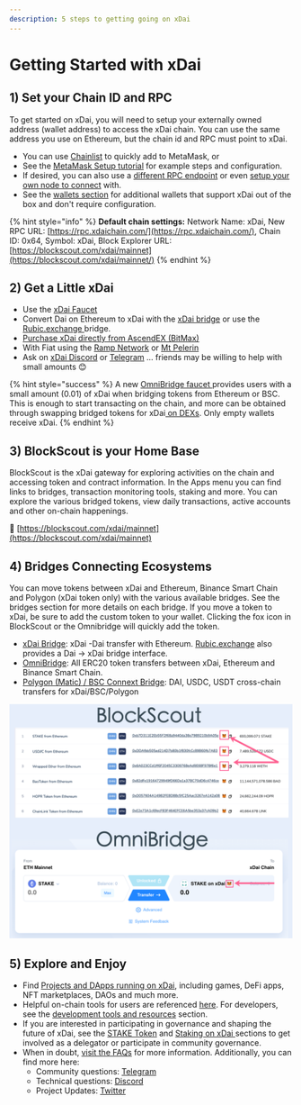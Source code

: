 ```yaml
---
description: 5 steps to getting going on xDai
---
```


# Getting Started with xDai

## 1\) Set your Chain ID and RPC

To get started on xDai, you will need to setup your externally owned address \(wallet address\) to access the xDai chain. You can use the same address you use on Ethereum, but the chain id and RPC must point to xDai.  

* You can use [Chainlist](https://chainlist.org/) to quickly add to MetaMask, or
* See the [MetaMask Setup tutorial](wallets/metamask/metamask-setup.md) for example steps and configuration.
* If desired, you can also use a [different RPC endpoint](../for-developers/developer-resources/#json-rpc-endpoints) or even [setup your own node to connect](../for-developers/install-xdai-client/) with.
* See the [wallets section](wallets/) for additional wallets that support xDai out of the box and don't require configuration.

{% hint style="info" %}
**Default chain settings:** Network Name: xDai,  New RPC URL: [https://rpc.xdaichain.com/](https://rpc.xdaichain.com/), Chain ID: 0x64, Symbol: xDai, Block Explorer URL: [https://blockscout.com/xdai/mainnet](https://blockscout.com/xdai/mainnet/)
{% endhint %}

## 2\) Get a Little xDai  

* Use the [xDai Faucet](https://blockscout.com/xdai/mainnet/faucet)
* Convert Dai on Ethereum to xDai with the [xDai bridge](bridges/converting-xdai-via-bridge/) or use the [Rubic.exchange ](https://rubic.exchange/)bridge.
* [Purchase xDai directly from AscendEX \(BitMax\)](https://bitmax.io/en/basic/cashtrade-spottrading/usdt/xdai)
* With Fiat using the [Ramp Network](get-xdai-tokens/buying-xdai-with-fiat/ramp-network.md) or [Mt Pelerin](get-xdai-tokens/buying-xdai-with-fiat/mt-pelerin.md)
* Ask on [xDai Discord](https://discord.gg/mPJ9zkq) or [Telegram](https://t.me/xdaistable) ... friends may be willing to help with small amounts 😊 

{% hint style="success" %}
A new [OmniBridge faucet ](get-xdai-tokens/xdai-faucet.md#omnibridge-faucet) provides users with a small amount \(0.01\) of xDai when bridging tokens from Ethereum or BSC. This is enough to start transacting on the chain, and more can be obtained through swapping bridged tokens for xDai[ on DEXs](../about-xdai/project-spotlights/#defi). Only empty wallets receive xDai.
{% endhint %}

## 3\) BlockScout is your Home Base

BlockScout is the xDai gateway for exploring activities on the chain and accessing token and contract information. In the Apps menu you can find links to bridges, transaction monitoring tools, staking and more. You can explore the various bridged tokens, view daily transactions, active accounts and other on-chain happenings.

🔎 [https://blockscout.com/xdai/mainnet](https://blockscout.com/xdai/mainnet)

## 4\) Bridges Connecting Ecosystems

You can move tokens between xDai and Ethereum, Binance Smart Chain and Polygon \(xDai token only\) with the various available bridges. See the bridges section for more details on each bridge.  If you move a token to xDai, be sure to add the custom token to your wallet. Clicking the fox icon in BlockScout or the Omnibridge will quickly add the token.

* [xDai Bridge](https://bridge.xdaichain.com/): xDai -Dai transfer with Ethereum. [Rubic.exchange](https://rubic.exchange/) also provides a Dai -&gt; xDai bridge interface.
* [OmniBridge](https://omni.xdaichain.com/): All ERC20 token transfers between xDai, Ethereum and Binance Smart Chain.
* [Polygon \(Matic\) / BSC Connext Bridge](https://www.xpollinate.io/):  DAI, USDC, USDT cross-chain transfers for xDai/BSC/Polygon

![Add tokens bridged to xDai to your MetaMask Wallet by clicking the Fox icon](../.gitbook/assets/foxes%20%282%29%20%282%29%20%282%29%20%282%29%20%282%29%20%281%29.png)

## 5\) Explore and Enjoy

* Find [Projects and DApps running on xDai](../about-xdai/project-spotlights/), including games, DeFi apps, NFT marketplaces, DAOs and much more.
* Helpful on-chain tools for users are referenced [here](applications/). For developers, see the [development tools and resources](../for-developers/developer-resources/) section.
* If you are interested in participating in governance and shaping the future of xDai, see the [STAKE Token](../for-stakers/stake-token/) and [Staking on xDai ](../for-stakers/staking-protocol/)sections to get involved as a delegator or participate in community governance.
* When in doubt, [visit the FAQs](../about-xdai/faqs/) for more information. Additionally, you can find more here:
  * Community questions: [Telegram](https://t.me/xdaistable)
  * Technical questions: [Discord](https://discord.gg/mPJ9zkq)
  * Project Updates: [Twitter](https://twitter.com/xdaichain)

